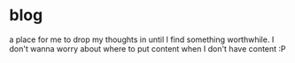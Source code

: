 # blog
a place for me to drop my thoughts in until I find something worthwhile. I don't wanna worry about where to put content when I don't have content :P
